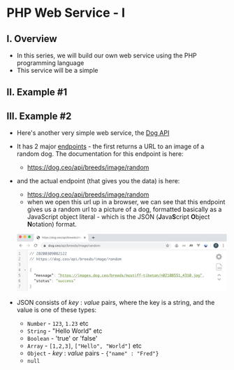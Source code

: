 # PHP Web Service - I

## I. Overview

- In this series, we will build our own web service using the PHP programming language
- This service will be a simple 


## II. Example #1 


## III. Example #2
- Here's another very simple web service, the [Dog API](https://dog.ceo/dog-api/)
- It has 2 major [endpoints](https://rapidapi.com/blog/api-glossary/endpoint/) - the first returns a URL to an image of a random dog. The documentation for this endpoint is here: 
  - https://dog.ceo/api/breeds/image/random
- and the actual endpoint (that gives you the data) is here:
  - https://dog.ceo/api/breeds/image/random
  - when we open this url up in a browser, we can see that this endpoint gives us a random url to a picture of a dog, formatted basically as a JavaScript object literal - which is the JSON (**J**ava**S**cript **O**bject **N**otation) format.
  
  ![screenshot](./_images/HW-php-web-service-1.jpg)
  
 - JSON consists of *key* : *value* pairs, where the key is a string, and the value is one of these types: 
   - `Number`  - `123`, `1.23` etc
   - `String` - "Hello World" etc
   - `Boolean` - 'true' or 'false'
   - `Array` - `[1,2,3]`, `["Hello", "World"]` etc
   - `Object` -  *key* : *value* pairs - `{"name" : "Fred"}`
   - `null`
